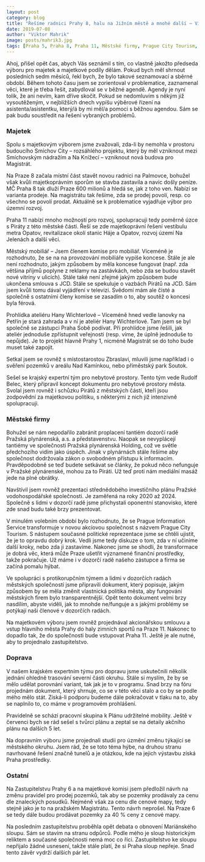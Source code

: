 ```yaml
---
layout: post
category: blog
title: "Řešíme radnici Prahy 8, halu na Jižním městě a mnohé další – Viktor Mahrik shrnuje několik posledních měsíců své práce"
date: 2019-07-08
author: "Viktor Mahrik"
image: posts/mahrik3.jpg
tags: [Praha 5, Praha 8, Praha 11, Městské firmy, Prague City Tourism, Doprava]
---
```


Ahoj, přišel opět čas, abych Vás seznámil s tím, co vlastně jakožto předseda výboru pro majetek a majetkové podíly dělám. Pokud bych měl shrnout posledních sedm měsíců, řekl bych, že bylo takové seznamovací a sběrné období. Během tohoto času jsem se zorientoval v problematice, zaznamenal věci, které je třeba řešit, zabydloval se v běžné agendě. Agendy je nyní tolik, že ani nevím, kam dříve skočit. Pokud se nedomluvím s někým již vysoutěženým, v nejbližších dnech vypíšu výběrové řízení na asistenta/asistentku, který/á by mi měl/a pomoci s běžnou agendou. Sám se pak budu soustředit na řešení vybraných problémů.

### Majetek

Spolu s majetkovým výborem jsme zvažovali, zda-li by nemohla v prostoru budoucího Smíchov City – rozsáhlého projektu, který by měl vzniknout mezi Smíchovským nádražím a Na Knížecí – vzniknout nová budova pro Magistrát. 

Na Praze 8 začala místní část stavět novou radnici na Palmovce, bohužel však kvůli majetkoprávním sporům se stavba zastavila a navíc došly peníze. MČ Praha 8 tak dluží Praze 600 milionů a hledá se, jak z toho ven. Nabízí se varianta prodeje. Na magistrátu tak řešíme, zda se prodej povolí, resp. co všechno se povolí prodat. Aktuálně se k problematice vyjadřuje výbor pro územní rozvoj.

Praha 11 nabízí mnoho možností pro rozvoj, spolupracuji tedy poměrně úzce s Piráty z této městské části. Řeší se zde majetkoprávní řešení vestibulu metra Opatov, revitalizace okolí stanic Háje a Opatov, rozvoj území Na Jelenách a další věci.

Městský mobiliář – Jsem členem komise pro mobiliář. Víceméně je rozhodnuto, že se na na provozování mobiliáře vypíše koncese. Stále je ale není rozhodnuto, jakým způsobem by měla koncese fungovat (např. zda většina příjmů poplyne z reklamy na zastávkách, nebo zda se budou stavět nové vitríny v ulicích). Stále také není zřejmé jakým způsobem bude ukončena smlouva s JCD. Stále se spekuluje o vazbách Pirátů na JCD. Sám jsem kvůli tomu dával vyjádření v televizi. Svědomí mám ale čisté a společně s ostatními členy komise se zasadím o to, aby soutěž o koncesi byla férová.

Prohlídka ateliéru Hany Wichterlové – Víceméně hned vedle lanovky na Petřín je stará zahrada a v ní je ateliér Hany Wichterlové. Tam jsem se byl společně se zástupci Praha Sobě podívat. Při prohlídce jsme řešili, jak ateliér jednoduše zpřístupnit veřejnosti (resp. víme, že úplně jednoduše to nepůjde). Je to projekt hlavně Prahy 1, nicméně Magistrát se do toho bude muset také zapojit.

Setkal jsem se rovněž s místostarostou Zbraslavi, mluvili jsme například i o svěření pozemků v areálu Nad Kamínkou, nebo příměstský park Soutok.

Sešel se krajský expertní tým pro nebytové prostory. Tento tým vede Rudolf Belec, který připravil koncept dokumentu pro nebytové prostory města. Svolal jsem rovněž i schůzku Pirátů z městských částí, kteří jsou zodpovědní za majetkovou politiku, s některými z nich již intenzivně spolupracuji. 

### Městské firmy

Bohužel se nám nepodařilo zabránit proplacení tantiém dozorčí radě Pražská plynárenská, a.s. a představenstvu. Naopak se nevyplácejí tantiémy ve společnosti Pražská plynárenská Holding, což ve světle předchozího vidím jako úspěch. Jinak v plynárnách stále řešíme aby společnost dodržovala zákon o svobodném přístupu k informacím. Pravděpodobně se teď budete setkávat se články, že pokud něco nefunguje v Pražské plynárenské, mohou za to Piráti. Už teď proti nám mediální masáž jede na plné obrátky.

Navštívil jsem rovněž prezentaci střednědobého investičního plánu Pražské vodohospodářské společnosti. Je zaměřená na roky 2020 až 2024. Společně s lidmi v dozorčí radě jsme přichystali oponentní stanovisko, které zde snad budu také brzy prezentovat.

V minulém volebním období bylo rozhodnuto, že se Prague Information Service transformuje v novou akciovou společnost s názvem Prague City Tourism. S nástupem současné politické reprezentace jsme se chtěli ujistit, že je to opravdu dobrý krok. Vedli jsme tedy diskuze o tom, zda v ní učiníme další kroky, nebo zda ji zastavíme. Nakonec jsme se shodli, že transformace je dobrá věc, která může Praze ušetřit významené finanční prostředky, takže pokračuje. Už máme i v dozorčí radě našeho zástupce a firma se začíná pomalu hýbat.

Ve spolupráci s protikorupčním týmem a lidmi v dozorčích radách městských společností jsme připravili dokument, který popisuje, jakým způsobem by se měla změnit vlastnická politika města, aby fungování městských firem bylo transparentnější. Opět tento dokument velmi brzy nasdílím, abyste viděli, jak to mnohde ne/funguje a s jakými problémy se potýkají naši členové v dozorčích radách.

Na majetkovém výboru jsem rovněž projednával akcionářskou smlouvu a vstup hlavního města Prahy do haly zimních sportů na Praze 11. Nakonec to dopadlo tak, že do společnosti bude vstupovat Praha 11. Ještě je ale nutné, aby to projednalo zastupitelstvo.

### Doprava

V našem krajském expertním týmu pro dopravu jsme uskutečnili několik jednání ohledně trasování severní části okruhu. Stále si myslím, že by se mělo udělat porovnání variant, tak jak je to v programu. Snad brzy na fóru projednám dokument, který shrnuje, co se v této věci stalo a co by se podle mého mělo stát. Získá-li podporu budeme dále pokračovat v tlaku na to, aby se naplnilo to, co máme v programovém prohlášení.

Pravidelně se schází pracovní skupina k Plánu udržitelné mobility. Ještě v červenci bych se rád sešel s tvůrci plánu a zeptal se na detaily akčního plánu na dalších 5 let.

Na dopravním výboru jsme projednali studii pro úzmění změnu týkající se městského okruhu. Jsem rád, že se toto téma hýbe, na druhou stranu navrhované řešení značně tunelů a je otázkou, kde na jejich výstavbu získá Praha prostředky. 

### Ostatní

Na Zastupitelstvu Prahy 6 a na majetkové komisi jsem předložil návrh na změnu pravidel pro prodej pozemků, tak aby se pozemky prodávaly za cenu dle znaleckých posudků. Nejméně však za cenu dle cenové mapy, tedy stejně jako je to na pražském Magistrátu. Tento návrh neprošel. Na Praze 6 se tedy dále budou prodávat pozemky za 40 % ceny z cenové mapy.

Na posledním zastupitelstvu proběhla opět debata o obnovení Mariánského sloupu. Sám se stavím na stranu odpůrců. Podle mého je sloup historickým reliktem a současné společnosti nemá moc co říci. Zastupitelstvo ke sloupu nepřijalo žádné usnesení, takže stále platí, že si Praha sloup nepřeje. Snad tento závěr vydrží dalších pár let.
